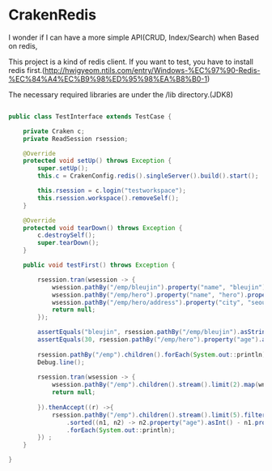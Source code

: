 # CrakenRedis


I wonder if I can have a more simple API(CRUD, Index/Search) when Based on redis,


This project is a kind of redis client. 
If you want to test, 
you have to install redis first.(http://hwigyeom.ntils.com/entry/Windows-%EC%97%90-Redis-%EC%84%A4%EC%B9%98%ED%95%98%EA%B8%B0-1)

The necessary required libraries are under the /lib directory.(JDK8)

```java

public class TestInterface extends TestCase {

	private Craken c;
	private ReadSession rsession;

	@Override
	protected void setUp() throws Exception {
		super.setUp();
		this.c = CrakenConfig.redis().singleServer().build().start();

		this.rsession = c.login("testworkspace");
		this.rsession.workspace().removeSelf();
	}

	@Override
	protected void tearDown() throws Exception {
		c.destroySelf();
		super.tearDown();
	}

	public void testFirst() throws Exception {

		rsession.tran(wsession -> {
			wsession.pathBy("/emp/bleujin").property("name", "bleujin").property("age", 20).merge();
			wsession.pathBy("/emp/hero").property("name", "hero").property("age", 30).merge();
			wsession.pathBy("/emp/hero/address").property("city", "seoul").merge();
			return null;
		});

		assertEquals("bleujin", rsession.pathBy("/emp/bleujin").asString("name"));
		assertEquals(30, rsession.pathBy("/emp/hero").property("age").asInt());
		
		rsession.pathBy("/emp").children().forEach(System.out::println); // print /emp/bleujin, /emp/hero
		Debug.line(); 
		
		rsession.tran(wsession -> {
			wsession.pathBy("/emp").children().stream().limit(2).map(wn -> wn.property("age", wn.property("age").asInt() * 2)).forEach(w -> w.merge());
			return null;
			
		}).thenAccept((r) ->{
			rsession.pathBy("/emp").children().stream().limit(5).filter(rnode -> rnode.property("age").asLong() >= 25L)
				.sorted((n1, n2) -> n2.property("age").asInt() - n1.property("age").asInt())
				.forEach(System.out::println);
		}) ;
	}

}

```